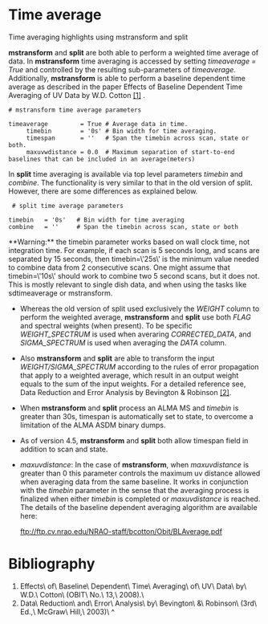 

# Time average 

Time averaging highlights using mstransform and split

**mstransform** and **split** are both able to perform a weighted time average of data.  In **mstransform** time averaging is accessed by setting *timeaverage = True* and controlled by the resulting sub-parameters of *timeaverage.* Additionally, **mstransform** is able to perform a baseline dependent time average as described in the paper Effects of Baseline Dependent Time Averaging of UV Data by W.D. Cotton [\[1\]](#Bibliography) .

```
# mstransform time average parameters

timeaverage         = True # Average data in time.
     timebin        = '0s' # Bin width for time averaging.
     timespan       = ''   # Span the timebin across scan, state or both.
     maxuvwdistance = 0.0  # Maximum separation of start-to-end baselines that can be included in an average(meters)
```

In **split** time averaging is available via top level parameters *timebin* and *combine*.  The functionality is very similar to that in the old version of split.  However, there are some differences as explained below.

```
 # split time average parameters

timebin   = '0s'   # Bin width for time averaging
combine   = ''     # Span the timebin across scan, state or both
```

<div class="alert alert-warning">
**Warning:** the timebin parameter works based on wall clock time, not integration time.  For example, if each scan is 5 seconds long, and scans are separated by 15 seconds, then timebin=\'25s\' is the minimum value needed to combine data from 2 consecutive scans. One might assume that timebin=\'10s\' should work to combine two 5 second scans, but it does not. This is mostly relevant to single dish data, and when using the tasks like sdtimeaverage or mstransform.
</div>

-   Whereas the old version of split used exclusively the *WEIGHT* column to perform the weighted average, **mstransform** and **split** use both *FLAG* and spectral weights (when present). To be specific *WEIGHT_SPECTRUM* is used when averaring *CORRECTED_DATA*, and *SIGMA_SPECTRUM* is used when averaging the *DATA* column.

-   Also **mstransform** and **split** are able to transform the input *WEIGHT/SIGMA_SPECTRUM* according to the rules of error propagation that apply to a weighted average, which result in an output weight equals to the sum of the input weights. For a detailed reference see, Data Reduction and Error Analysis by Bevington & Robinson [\[2\]](#Bibliography).

-   When **mstransform** and **split** process an ALMA MS and *timebin* is greater than 30s, timespan is automatically set to state, to overcome a limitation of the ALMA ASDM binary dumps.

-   As of version 4.5, **mstransform** and **split** both allow timespan field in addition to scan and state.

-   *maxuvdistance*: In the case of **mstransform**, when *maxuvdistance* is greater than 0 this parameter controls the maximum uv distance allowed when averaging data from the same baseline. It works in conjunction with the *timebin* parameter in the sense that the averaging process is finalized when either *timebin* is completed or *maxuvdistance* is reached. The details of the baseline dependent averaging algorithm are available here:

    <ftp://ftp.cv.nrao.edu/NRAO-staff/bcotton/Obit/BLAverage.pdf>

# Bibliography

1. Effects\ of\ Baseline\ Dependent\ Time\ Averaging\ of\ UV\ Data\ by\ W.D.\ Cotton\ (OBIT\ No.\ 13,\ 2008).\ 
2. Data\ Reduction\ and\ Error\ Analysis\ by\ Bevington\ &\ Robinson\ (3rd\ Ed.,\ McGraw\ Hill,\ 2003)\ 
^

